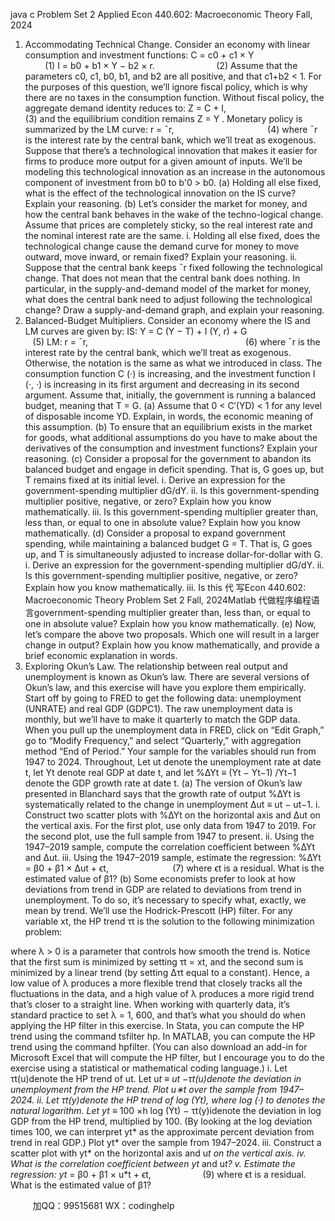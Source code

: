 java c
Problem Set 2
Applied Econ 440.602: Macroeconomic Theory
Fall, 2024
1. Accommodating Technical Change. Consider an economy with linear consumption and investment functions:
C = c0 + c1 × Y                                      (1)
I = b0 + b1 × Y − b2 × r.                         (2)
Assume that the parameters c0, c1, b0, b1, and b2 are all positive, and that c1+b2 < 1. For the purposes of this question, we’ll ignore fiscal policy, which is why there are no taxes in the consumption function. Without fiscal policy, the aggregate demand identity reduces to:
Z = C + I,                                      (3)
and the equilibrium condition remains Z = Y . Monetary policy is summarized by the LM curve:
r = ¯r,                                      (4)
where ¯r is the interest rate by the central bank, which we’ll treat as exogenous. Suppose that there’s a technological innovation that makes it easier for firms to produce more output for a given amount of inputs. We’ll be modeling this technological innovation as an increase in the autonomous component of investment from b0 to b'0 > b0.
(a) Holding all else fixed, what is the effect of the technological innovation on the IS curve? Explain your reasoning.
(b) Let’s consider the market for money, and how the central bank behaves in the wake of the techno-logical change. Assume that prices are completely sticky, so the real interest rate and the nominal interest rate are the same.
i. Holding all else fixed, does the technological change cause the demand curve for money to move outward, move inward, or remain fixed? Explain your reasoning.
ii. Suppose that the central bank keeps ¯r fixed following the technological change. That does not mean that the central bank does nothing. In particular, in the supply-and-demand model of the market for money, what does the central bank need to adjust following the technological change? Draw a supply-and-demand graph, and explain your reasoning.
2. Balanced-Budget Multipliers. Consider an economy where the IS and LM curves are given by:
IS: Y = C (Y − T) + I (Y, r) + G                                   (5)
LM: r = ¯r,                                                                (6)
where ¯r is the interest rate by the central bank, which we’ll treat as exogenous. Otherwise, the notation is the same as what we introduced in class. The consumption function C (·) is increasing, and the investment function I (·, ·) is increasing in its first argument and decreasing in its second argument. Assume that, initially, the government is running a balanced budget, meaning that T = G.
(a) Assume that 0 < C′(YD) < 1 for any level of disposable income YD. Explain, in words, the economic meaning of this assumption.
(b) To ensure that an equilibrium exists in the market for goods, what additional assumptions do you have to make about the derivatives of the consumption and investment functions? Explain your reasoning.
(c) Consider a proposal for the government to abandon its balanced budget and engage in deficit spending. That is, G goes up, but T remains fixed at its initial level.
i. Derive an expression for the government-spending multiplier dG/dY.
ii. Is this government-spending multiplier positive, negative, or zero? Explain how you know mathematically.
iii. Is this government-spending multiplier greater than, less than, or equal to one in absolute value? Explain how you know mathematically.
(d) Consider a proposal to expand government spending, while maintaining a balanced budget G = T. That is, G goes up, and T is simultaneously adjusted to increase dollar-for-dollar with G.
i. Derive an expression for the government-spending multiplier dG/dY.
ii. Is this government-spending multiplier positive, negative, or zero? Explain how you know mathematically.
iii. Is this 代 写Econ 440.602: Macroeconomic Theory Problem Set 2 Fall, 2024Matlab
代做程序编程语言government-spending multiplier greater than, less than, or equal to one in absolute value? Explain how you know mathematically.
(e) Now, let’s compare the above two proposals. Which one will result in a larger change in output? Explain how you know mathematically, and provide a brief economic explanation in words.
3. Exploring Okun’s Law. The relationship between real output and unemployment is known as Okun’s law. There are several versions of Okun’s law, and this exercise will have you explore them empirically. Start off by going to FRED to get the following data: unemployment (UNRATE) and real GDP (GDPC1). The raw unemployment data is monthly, but we’ll have to make it quarterly to match the GDP data. When you pull up the unemployment data in FRED, click on “Edit Graph,” go to “Modify Frequency,” and select “Quarterly,” with aggregation method “End of Period.” Your sample for the variables should run from 1947 to 2024. Throughout, Let ut denote the unemployment rate at date t, let Yt denote real GDP at date t, and let %∆Yt ≡ (Yt − Yt−1) /Yt−1 denote the GDP growth rate at date t.
(a) The version of Okun’s law presented in Blanchard says that the growth rate of output %∆Yt is systematically related to the change in unemployment ∆ut ≡ ut − ut−1.
i. Construct two scatter plots with %∆Yt on the horizontal axis and ∆ut on the vertical axis. For the first plot, use only data from 1947 to 2019. For the second plot, use the full sample from 1947 to present.
ii. Using the 1947–2019 sample, compute the correlation coefficient between %∆Yt and ∆ut.
iii. Using the 1947–2019 sample, estimate the regression:
%∆Yt = β0 + β1 × ∆ut + ϵt,                          (7)
where ϵt is a residual. What is the estimated value of β1?
(b) Some economists prefer to look at how deviations from trend in GDP are related to deviations from trend in unemployment. To do so, it’s necessary to specify what, exactly, we mean by trend. We’ll use the Hodrick-Prescott (HP) filter. For any variable xt, the HP trend τt is the solution to the following minimization problem:

where λ > 0 is a parameter that controls how smooth the trend is. Notice that the first sum is minimized by setting τt = xt, and the second sum is minimized by a linear trend (by setting ∆τt equal to a constant). Hence, a low value of λ produces a more flexible trend that closely tracks all the fluctuations in the data, and a high value of λ produces a more rigid trend that’s closer to a straight line. When working with quarterly data, it’s standard practice to set λ = 1, 600, and that’s what you should do when applying the HP filter in this exercise. In Stata, you can compute the HP trend using the command tsfilter hp. In MATLAB, you can compute the HP trend using the command hpfilter. (You can also download an add-in for Microsoft Excel that will compute the HP filter, but I encourage you to do the exercise using a statistical or mathematical coding language.)
i. Let τt(u)denote the HP trend of ut. Let u*t ≡ ut −τt(u)denote the deviation in unemployment from the HP trend. Plot u∗t over the sample from 1947–2024.
ii. Let τt(y)denote the HP trend of log (Yt), where log (·) to denotes the natural logarithm. Let yt* ≡ 100 ×h log (Yt) − τt(y)idenote the deviation in log GDP from the HP trend, multiplied by 100. (By looking at the log deviation times 100, we can interpret yt* as the approximate percent deviation from trend in real GDP.) Plot yt* over the sample from 1947–2024.
iii. Construct a scatter plot with yt* on the horizontal axis and u*t on the vertical axis.
iv. What is the correlation coefficient between yt* and u*t?
v. Estimate the regression:
yt* = β0 + β1 × u*t + ϵt,                     (9)
where ϵt is a residual. What is the estimated value of β1?









         
加QQ：99515681  WX：codinghelp
